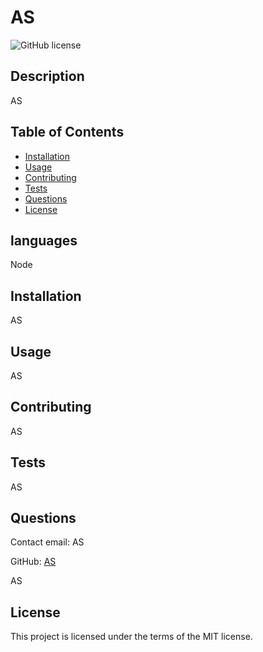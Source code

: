 

# AS
![GitHub license](https://img.shields.io/badge/Made%20by-%40MIT-green)
## Description
AS

## Table of Contents
* [Installation](#Installation)
* [Usage](#Usage)
* [Contributing](#Contributing)
* [Tests](#Tests)
* [Questions](#Questions)
* [License](#License)

## languages
Node 

## Installation
AS 

## Usage
AS

## Contributing
AS

## Tests
AS

## Questions
Contact email: AS

GitHub: [AS](https://github.com/AS)

AS

## License
This project is licensed under the terms of the MIT license.
